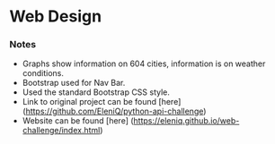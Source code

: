 # Web Design

### Notes 
* Graphs show information on 604 cities, information is on weather conditions. 
* Bootstrap used for Nav Bar. 
* Used the standard Bootstrap CSS style.
* Link to original project can be found [here] (https://github.com/EleniQ/python-api-challenge)
* Website can be found [here] (https://eleniq.github.io/web-challenge/index.html)
